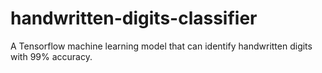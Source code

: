 # handwritten-digits-classifier
A Tensorflow machine learning model that can identify handwritten digits with 99% accuracy.
